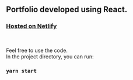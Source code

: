 ## Portfolio developed using React.
### [Hosted on Netlify](https://arifmohammed.netlify.app/)

<br  />

Feel free to use the code.<br />
In the project directory, you can run:
### `yarn start`



